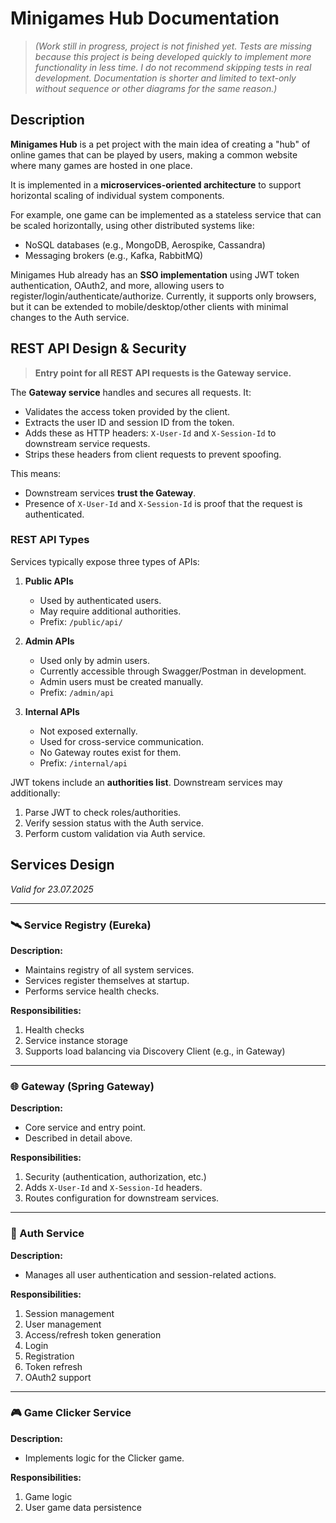 # Minigames Hub Documentation

> _(Work still in progress, project is not finished yet. Tests are missing because this project is being developed quickly to implement more functionality in less time. I do not recommend skipping tests in real development. Documentation is shorter and limited to text-only without sequence or other diagrams for the same reason.)_

## Description

**Minigames Hub** is a pet project with the main idea of creating a "hub" of online games that can be played by users, making a common website where many games are hosted in one place.

It is implemented in a **microservices-oriented architecture** to support horizontal scaling of individual system components.

For example, one game can be implemented as a stateless service that can be scaled horizontally, using other distributed systems like:
- NoSQL databases (e.g., MongoDB, Aerospike, Cassandra)
- Messaging brokers (e.g., Kafka, RabbitMQ)

Minigames Hub already has an **SSO implementation** using JWT token authentication, OAuth2, and more, allowing users to register/login/authenticate/authorize. Currently, it supports only browsers, but it can be extended to mobile/desktop/other clients with minimal changes to the Auth service.

## REST API Design & Security

> **Entry point for all REST API requests is the Gateway service.**

The **Gateway service** handles and secures all requests. It:
- Validates the access token provided by the client.
- Extracts the user ID and session ID from the token.
- Adds these as HTTP headers: `X-User-Id` and `X-Session-Id` to downstream service requests.
- Strips these headers from client requests to prevent spoofing.

This means:
- Downstream services **trust the Gateway**.
- Presence of `X-User-Id` and `X-Session-Id` is proof that the request is authenticated.

### REST API Types

Services typically expose three types of APIs:

1. **Public APIs**
    - Used by authenticated users.
    - May require additional authorities.
    - Prefix: `/public/api/`

2. **Admin APIs**
    - Used only by admin users.
    - Currently accessible through Swagger/Postman in development.
    - Admin users must be created manually.
    - Prefix: `/admin/api`

3. **Internal APIs**
    - Not exposed externally.
    - Used for cross-service communication.
    - No Gateway routes exist for them.
    - Prefix: `/internal/api`

JWT tokens include an **authorities list**. Downstream services may additionally:
1. Parse JWT to check roles/authorities.
2. Verify session status with the Auth service.
3. Perform custom validation via Auth service.

## Services Design

_Valid for 23.07.2025_

---

### 🛰️ Service Registry (Eureka)

**Description:**
- Maintains registry of all system services.
- Services register themselves at startup.
- Performs service health checks.

**Responsibilities:**
1. Health checks
2. Service instance storage
3. Supports load balancing via Discovery Client (e.g., in Gateway)

---

### 🌐 Gateway (Spring Gateway)

**Description:**
- Core service and entry point.
- Described in detail above.

**Responsibilities:**
1. Security (authentication, authorization, etc.)
2. Adds `X-User-Id` and `X-Session-Id` headers.
3. Routes configuration for downstream services.

---

### 🔐 Auth Service

**Description:**
- Manages all user authentication and session-related actions.

**Responsibilities:**
1. Session management
2. User management
3. Access/refresh token generation
4. Login
5. Registration
6. Token refresh
7. OAuth2 support

---

### 🎮 Game Clicker Service

**Description:**
- Implements logic for the Clicker game.

**Responsibilities:**
1. Game logic
2. User game data persistence
